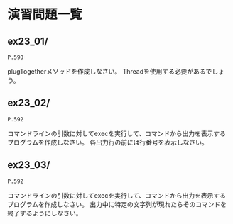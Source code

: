 # 演習問題一覧

## ex23_01/


`P.590`

plugTogetherメソッドを作成しなさい。
Threadを使用する必要があるでしょう。

## ex23_02/


`P.592`

コマンドラインの引数に対してexecを実行して、コマンドから出力を表示するプログラムを作成しなさい。
各出力行の前には行番号を表示しなさい。


## ex23_03/


`P.592`

コマンドラインの引数に対してexecを実行して、コマンドから出力を表示するプログラムを作成しなさい。
出力中に特定の文字列が現れたらそのコマンドを終了するようにしなさい。

